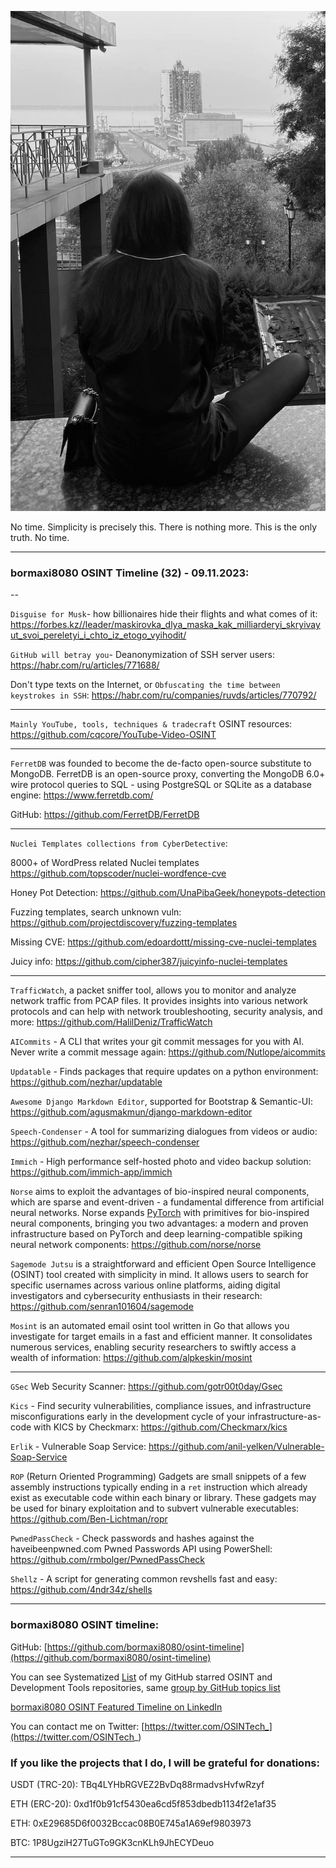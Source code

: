 ![alt text](img/32.jpg)

No time. Simplicity is precisely this. There is nothing more. This is the only truth. No time.

----
### bormaxi8080 OSINT Timeline (32) - 09.11.2023:

--

```Disguise for Musk```- how billionaires hide their flights and what comes of it: https://forbes.kz//leader/maskirovka_dlya_maska_kak_milliarderyi_skryivayut_svoi_pereletyi_i_chto_iz_etogo_vyihodit/

```GitHub will betray you```- Deanonymization of SSH server users: https://habr.com/ru/articles/771688/

Don't type texts on the Internet, or ```Obfuscating the time between keystrokes in SSH```: https://habr.com/ru/companies/ruvds/articles/770792/

----

```Mainly YouTube, tools, techniques & tradecraft``` OSINT resources: https://github.com/cqcore/YouTube-Video-OSINT

----

```FerretDB``` was founded to become the de-facto open-source substitute to MongoDB. FerretDB is an open-source proxy, converting the MongoDB 6.0+ wire protocol queries to SQL - using PostgreSQL or SQLite as a database engine: https://www.ferretdb.com/

GitHub: https://github.com/FerretDB/FerretDB

----

```Nuclei Templates collections from CyberDetective```:

8000+ of WordPress related Nuclei templates https://github.com/topscoder/nuclei-wordfence-cve

Honey Pot Detection: https://github.com/UnaPibaGeek/honeypots-detection

Fuzzing templates, search unknown vuln: https://github.com/projectdiscovery/fuzzing-templates

Missing CVE: https://github.com/edoardottt/missing-cve-nuclei-templates

Juicy info: https://github.com/cipher387/juicyinfo-nuclei-templates

----

```TrafficWatch```, a packet sniffer tool, allows you to monitor and analyze network traffic from PCAP files. It provides insights into various network protocols and can help with network troubleshooting, security analysis, and more: https://github.com/HalilDeniz/TrafficWatch

```AICommits``` - A CLI that writes your git commit messages for you with AI. Never write a commit message again: https://github.com/Nutlope/aicommits

```Updatable``` - Finds packages that require updates on a python environment: https://github.com/nezhar/updatable

```Awesome Django Markdown Editor```, supported for Bootstrap & Semantic-UI: https://github.com/agusmakmun/django-markdown-editor

```Speech-Condenser``` - A tool for summarizing dialogues from videos or audio: https://github.com/nezhar/speech-condenser

```Immich``` - High performance self-hosted photo and video backup solution: https://github.com/immich-app/immich

```Norse``` aims to exploit the advantages of bio-inspired neural components, which are sparse and event-driven - a fundamental difference from artificial neural networks. Norse expands [PyTorch](https://pytorch.org/) with primitives for bio-inspired neural components, bringing you two advantages: a modern and proven infrastructure based on PyTorch and deep learning-compatible spiking neural network components: https://github.com/norse/norse

```Sagemode Jutsu``` is a straightforward and efficient Open Source Intelligence (OSINT) tool created with simplicity in mind. It allows users to search for specific usernames across various online platforms, aiding digital investigators and cybersecurity enthusiasts in their research: https://github.com/senran101604/sagemode

```Mosint``` is an automated email osint tool written in Go that allows you investigate for target emails in a fast and efficient manner. It consolidates numerous services, enabling security researchers to swiftly access a wealth of information: https://github.com/alpkeskin/mosint

----

```GSec``` Web Security Scanner: https://github.com/gotr00t0day/Gsec

```Kics``` - Find security vulnerabilities, compliance issues, and infrastructure misconfigurations early in the development cycle of your infrastructure-as-code with KICS by Checkmarx: https://github.com/Checkmarx/kics

```Erlik``` - Vulnerable Soap Service: https://github.com/anil-yelken/Vulnerable-Soap-Service

```ROP``` (Return Oriented Programming) Gadgets are small snippets of a few assembly instructions typically ending in a `ret` instruction which already exist as executable code within each binary or library. These gadgets may be used for binary exploitation and to subvert vulnerable executables: https://github.com/Ben-Lichtman/ropr

```PwnedPassCheck``` - Check passwords and hashes against the haveibeenpwned.com Pwned Passwords API using PowerShell: https://github.com/rmbolger/PwnedPassCheck

```Shellz``` - A script for generating common revshells fast and easy: https://github.com/4ndr34z/shells

----
### bormaxi8080 OSINT timeline:

GitHub: [https://github.com/bormaxi8080/osint-timeline](https://github.com/bormaxi8080/osint-timeline)

You can see Systematized [List](https://github.com/bormaxi8080/github-starred-repos-builder/blob/main/starred_repos.md) of my GitHub starred OSINT and Development Tools repositories, same [group by GitHub topics list](https://github.com/bormaxi8080/starred)

[bormaxi8080 OSINT Featured Timeline on LinkedIn](https://www.linkedin.com/in/osintech/details/featured/)

You can contact me on Twitter: [https://twitter.com/OSINTech_](https://twitter.com/OSINTech_)
### If you like the projects that I do, I will be grateful for donations:

USDT (TRC-20): TBq4LYHbRGVEZ2BvDq88rmadvsHvfwRzyf

ETH (ERC-20): 0xd1f0b91cf5430ea6cd5f853dbedb1134f2e1af35

ETH: 0xE29685D6f0032Bccac08B0E745a1A69ef9803973

BTC: 1P8UgziH27TuGTo9GK3cnKLh9JhECYDeuo

----
